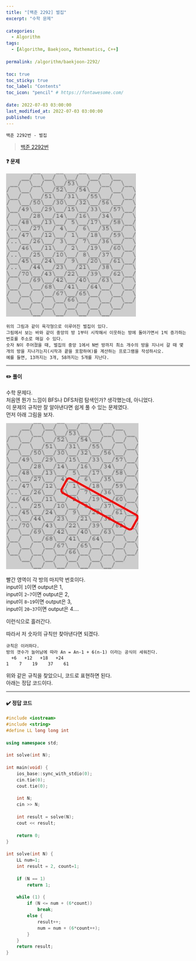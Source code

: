 ```yaml
---
title: "[백준 2292] 벌집"
excerpt: "수학 문제"

categories:
  - Algorithm
tags:
  - [Algorithm, Baekjoon, Mathematics, C++]

permalink: /algorithm/baekjoon-2292/
 
toc: true
toc_sticky: true
toc_label: "Contents"
toc_icon: "pencil" # https://fontawesome.com/
 
date: 2022-07-03 03:00:00
last_modified_at: 2022-07-03 03:00:00
published: true
---
```


`백준 2292번 - 벌집`  

> [백준 2292번](https://www.acmicpc.net/problem/2292)  
 
#### ❓ 문제

![problem](/assets/images/post_img/algorithm/baekjoon/2292/problem.JPG)  

```
위의 그림과 같이 육각형으로 이루어진 벌집이 있다. 
그림에서 보는 바와 같이 중앙의 방 1부터 시작해서 이웃하는 방에 돌아가면서 1씩 증가하는 번호를 주소로 매길 수 있다. 
숫자 N이 주어졌을 때, 벌집의 중앙 1에서 N번 방까지 최소 개수의 방을 지나서 갈 때 몇 개의 방을 지나가는지(시작과 끝을 포함하여)를 계산하는 프로그램을 작성하시오. 
예를 들면, 13까지는 3개, 58까지는 5개를 지난다.  
```

---  

#### ✏️ 풀이

수학 문제다.  
처음엔 뭔가 느낌이 BFS나 DFS처럼 탐색인가? 생각했는데, 아니었다.  
이 문제의 규칙만 잘 알아낸다면 쉽게 풀 수 있는 문제였다.  
먼저 아래 그림을 보자.  

![problem](/assets/images/post_img/algorithm/baekjoon/2292/approach.JPG)  

빨간 영역이 각 방의 마지막 번호이다.  
input이 `1`이면 output은 1,  
input이 `2~7`이면 output은 2,  
input이 `8~19`이면 output은 3,  
input이 `20~37`이면 output은 4....   

이런식으로 흘러간다.  

따라서 저 숫자의 규칙만 찾아낸다면 되겠다.  

```  
규칙은 이러하다.  
방의 갯수가 늘어남에 따라 An = An-1 + 6(n-1) 이라는 공식이 세워진다.  
  +6   +12   +18   +24
1    7    19    37    61
```  

위와 같은 규칙을 찾았으니, 코드로 표현하면 된다.  
아래는 정답 코드이다.  

---  

#### ✔️ 정답 코드

```cpp
#include <iostream>
#include <string>
#define LL long long int

using namespace std;

int solve(int N);

int main(void) {
	ios_base::sync_with_stdio(0);
	cin.tie(0);
	cout.tie(0);

	int N;
	cin >> N;

	int result = solve(N);
	cout << result;

	return 0;
}

int solve(int N) {
	LL num=1;
	int result = 2, count=1;

	if (N == 1)
		return 1;

	while (1) {
		if (N <= num + (6*count))
			break;
		else {
			result++;
			num = num + (6*count++);
		}
	}
	return result;
}
```